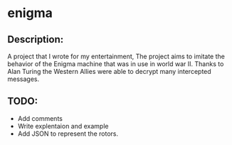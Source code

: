# enigma
## Description:
A project that I wrote for my entertainment,
The project aims to imitate the behavior of the Enigma machine that was in use in world war II.
Thanks to Alan Turing the Western Allies were able to decrypt many intercepted messages.  

## TODO:

 - Add comments
 - Write explentaion and example
 - Add JSON to represent the rotors.
 
 
